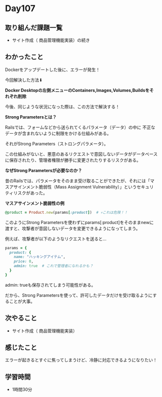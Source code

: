 # Day107
## 取り組んだ課題一覧
- サイト作成（ 商品管理機能実装）の続き
## わかったこと
Dockerをアップデートした後に、エラーが発生！
 
今回解決した方法⬇︎
 
**Docker Desktopの左側メニューのContainers,Images,Volumes,Buildsをそれぞれ削除**
 
今後、同じような状況になった際は、この方法で解決する！
 
**Strong Parametersとは？**
 
Railsでは、フォームなどから送られてくるパラメータ（データ）の中に 不正なデータが含まれないように制限をかける仕組みがある。
 
それがStrong Parameters（ストロングパラメータ）。
 
この仕組みがないと、悪意のあるリクエストで意図しないデータがデータベースに保存されたり、管理者権限が勝手に変更されたりするリスクがある。
 
**なぜStrong Parametersが必要なのか？**
 
昔のRailsでは、パラメータをそのまま受け取ることができたが、それには「マスアサインメント脆弱性（Mass Assignment Vulnerability）」というセキュリティリスクがあった。
 
**マスアサインメント脆弱性の例**
``` ruby
@product = Product.new(params[:product])  # 💀これは危険！！
```
このようにStrong Parametersを使わずにparams[:product]をそのままnewに渡すと、攻撃者が意図しないデータを変更できるようになってしまう。
 
例えば、攻撃者が以下のようなリクエストを送ると…
``` ruby
params = {
  product: {
    name: "ハッキングアイテム",
    price: 0,
    admin: true  # これで管理者になれるかも？
  }
}
```
admin: trueも保存されてしまう可能性がある。
 
だから、Strong Parametersを使って、許可したデータだけを受け取るようにすることが大事。
## 次やること
- サイト作成（ 商品管理機能実装）
## 感じたこと
エラーが起きるとすぐに焦ってしまうけど、冷静に対応できるようになりたい！
## 学習時間
- 1時間30分
